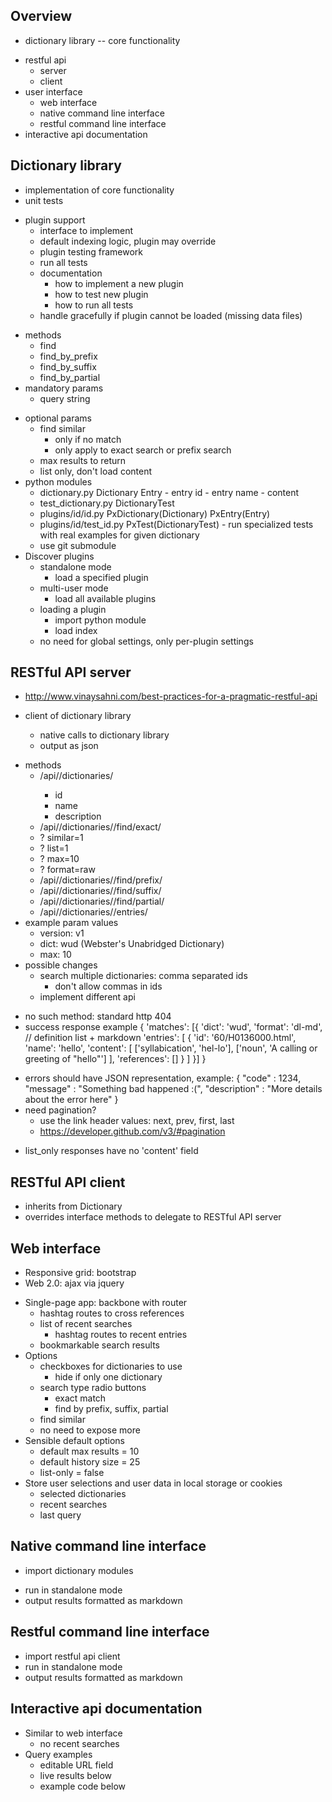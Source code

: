 Overview
--------
+ dictionary library -- core functionality
- restful api
    - server
    - client
- user interface
    - web interface
    - native command line interface
    - restful command line interface
- interactive api documentation


Dictionary library
------------------
+ implementation of core functionality
+ unit tests
- plugin support
    + interface to implement
    + default indexing logic, plugin may override
    + plugin testing framework
    - run all tests
    - documentation
        - how to implement a new plugin
        - how to test new plugin
        - how to run all tests
    - handle gracefully if plugin cannot be loaded (missing data files)
+ methods
    - find
    - find_by_prefix
    - find_by_suffix
    - find_by_partial
+ mandatory params
    - query string
- optional params
    + find similar
        - only if no match
        - only apply to exact search or prefix search
    - max results to return
    + list only, don't load content
- python modules
    + dictionary.py
        Dictionary
        Entry
            - entry id
            - entry name
            - content
    + test_dictionary.py
        DictionaryTest
    + plugins/id/id.py
        PxDictionary(Dictionary)
        PxEntry(Entry)
    + plugins/id/test_id.py
        PxTest(DictionaryTest)
            - run specialized tests with real examples for given dictionary
    - use git submodule
- Discover plugins
    - standalone mode
        - load a specified plugin
    - multi-user mode
        - load all available plugins
    - loading a plugin
        - import python module
        - load index
    - no need for global settings, only per-plugin settings 


RESTful API server
------------------
+ http://www.vinaysahni.com/best-practices-for-a-pragmatic-restful-api

+ client of dictionary library
    - native calls to dictionary library
    - output as json
- methods
    - /api/<version>/dictionaries/
        - id
        - name
        - description
    + /api/<version>/dictionaries/<dict>/find/exact/<query>
    + ? similar=1
    + ? list=1
    - ? max=10
    - ? format=raw
    + /api/<version>/dictionaries/<dict>/find/prefix/<query>
    + /api/<version>/dictionaries/<dict>/find/suffix/<query>
    + /api/<version>/dictionaries/<dict>/find/partial/<query>
    + /api/<version>/dictionaries/<dict>/entries/<query>
- example param values
    + version: v1
    + dict: wud (Webster's Unabridged Dictionary)
    - max: 10
- possible changes
    - search multiple dictionaries: comma separated ids
        - don't allow commas in ids
    - implement different api
+ no such method: standard http 404
+ success response example
    {
        'matches': [{
            'dict': 'wud',
            'format': 'dl-md',  // definition list + markdown
            'entries': [
                {
                    'id': '60/H0136000.html',
                    'name': 'hello',
                    'content': [
                        ['syllabication', 'hel-lo'],
                        ['noun', 'A calling or greeting of "hello"']
                    ],
                    'references': []
                }
            ]
        }]
    }
- errors should have JSON representation, example:
    {
      "code" : 1234,
      "message" : "Something bad happened :(",
      "description" : "More details about the error here"
    }
- need pagination?
    - use the link header values: next, prev, first, last
    - https://developer.github.com/v3/#pagination

+ list_only responses have no 'content' field


RESTful API client
------------------
- inherits from Dictionary
- overrides interface methods to delegate to RESTful API server


Web interface
-------------
+ Responsive grid: bootstrap
+ Web 2.0: ajax via jquery
- Single-page app: backbone with router
    + hashtag routes to cross references
    - list of recent searches
        - hashtag routes to recent entries
    + bookmarkable search results
- Options
    - checkboxes for dictionaries to use
        - hide if only one dictionary
    - search type radio buttons
        - exact match
        - find by prefix, suffix, partial
    - find similar
    - no need to expose more
- Sensible default options
    - default max results = 10
    - default history size = 25
    - list-only = false
- Store user selections and user data in local storage or cookies
    - selected dictionaries
    - recent searches
    - last query


Native command line interface
-----------------------------
- import dictionary modules
+ run in standalone mode
+ output results formatted as markdown


Restful command line interface
------------------------------
- import restful api client
- run in standalone mode
- output results formatted as markdown


Interactive api documentation
-----------------------------
- Similar to web interface
    - no recent searches
- Query examples
    - editable URL field
    - live results below
    - example code below
